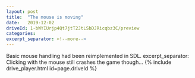```yaml
---
layout: post
title:  "The mouse is moving"
date:   2019-12-02
driveId: 1-bWYIUrjp4Qt7jtT2JtLSbDJRicqbz3C/preview
categories:
excerpt_separator: <!--more-->
---
```

Basic mouse handling had been reimplemented in SDL.
excerpt_separator: <!--more-->
Clicking with the mouse still crashes the game though...
{% include drive_player.html id=page.driveId %}
